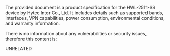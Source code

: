 The provided document is a product specification for the HWL-2511-SS device by Hytec Inter Co., Ltd. It includes details such as supported bands, interfaces, VPN capabilities, power consumption, environmental conditions, and warranty information.

There is no information about any vulnerabilities or security issues, therefore this content is:

UNRELATED